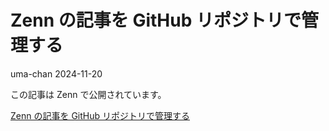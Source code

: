 # Zenn の記事を GitHub リポジトリで管理する
uma-chan
2024-11-20

この記事は Zenn で公開されています。

[Zenn の記事を GitHub
リポジトリで管理する](https://zenn.dev/i9wa4/articles/2024-11-20-manage-zenn-with-github)
